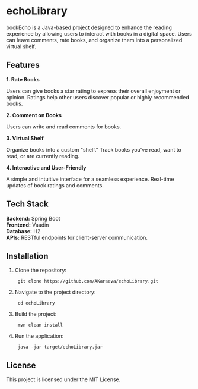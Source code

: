 # echoLibrary

bookEcho is a Java-based project designed to enhance the reading experience by allowing users to interact with books in a digital space. Users can leave comments, rate books, and organize them into a personalized virtual shelf.

## Features
**1. Rate Books**

Users can give books a star rating to express their overall enjoyment or opinion.
Ratings help other users discover popular or highly recommended books.

**2. Comment on Books**

Users can write and read comments for books.

**3. Virtual Shelf**

Organize books into a custom "shelf."
Track books you’ve read, want to read, or are currently reading.

**4. Interactive and User-Friendly**

A simple and intuitive interface for a seamless experience.
Real-time updates of book ratings and comments.

## Tech Stack

**Backend:** Spring Boot<br>
**Frontend:** Vaadin<br>
**Database:** H2<br>
**APIs:** RESTful endpoints for client-server communication.<br>

## Installation

1. Clone the repository:

        git clone https://github.com/AKaraeva/echoLibrary.git

2. Navigate to the project directory:

        cd echoLibrary

3. Build the project:

        mvn clean install

4. Run the application:

        java -jar target/echoLibrary.jar

<!--Usage

    Launch the Application:
        Start the app using the java -jar command or via an IDE.

    Register/Login:
        Create a user account or log in to access features.

    Browse Books:
        Search for books by title, author, or genre.

    Interact with Books:
        Add books to your shelf, leave a rating, or comment on books.

    Manage Virtual Shelf:
        View and organize your personal collection in the virtual shelf.-->

## License

This project is licensed under the MIT License.
